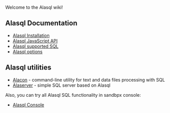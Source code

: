 Welcome to the Alasql wiki!

## Alasql Documentation
* [Alasql Installation](Installation)
* [Alasql JavaScript API](Api)
* [Alasql supported SQL](Sql)
* [Alasql options](Options)

## Alasql utilities
* [Alacon](Alacon) - command-line utility for text and data files processing with SQL
* [Alaserver](Alaserver) - simple SQL server based on Alasql

Also, you can try all Alasql SQL functionality in sandbpx console:

* [Alasql Console](http://alasql.org/console/alaconsole.html)